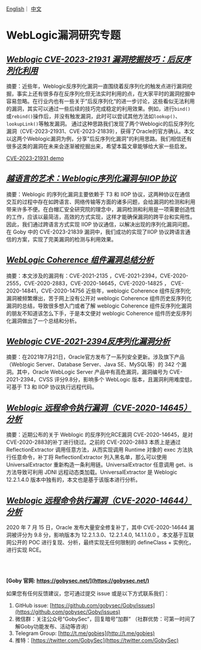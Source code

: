 [English](https://github.com/gobysec/Weblogic/edit/main/README.md)｜ [中文](https://github.com/gobysec/Weblogic/edit/main/README-zh.md)

# WebLogic漏洞研究专题

## [*Weblogic CVE-2023-21931 漏洞挖掘技巧：后反序列化利用* ](https://github.com/gobysec/Weblogic/edit/main/WebLogic_CVE-2023-21931_zh_CN.md.md)

摘要：近些年，Weblogic反序列化漏洞一直围绕着反序列化的触发点进行漏洞挖掘，事实上还有很多存在反序列化但无法实时利用的点，在大家平时的漏洞挖掘中容易忽略。在行业内也有一些关于”后反序列化“的进一步讨论，这些看似无法利用的漏洞，其实可以通过一些后续的技巧完成稳定的利用效果。例如，进行`bind()`或`rebind()`操作后，并没有触发漏洞，此时可以尝试其他方法如`lookup()`、`lookupLink()`等触发漏洞。
通过这种思路我们发现了两个Weblogic的后反序列化漏洞（CVE-2023-21931、CVE-2023-21839），获得了Oracle的官方确认。本文以这两个Weblogic漏洞为例，分享"后反序列化漏洞"的利用思路。我们相信还有很多这类的漏洞在未来会逐渐被挖掘出来，希望本篇文章能够给大家一些启发。

[CVE-2023-21931 demo](https://github.com/gobysec/GobyVuls/blob/master/CVE-2023-21931.md)


## [*越语言的艺术：Weblogic序列化漏洞与IIOP协议* ](https://github.com/gobysec/Weblogic/blob/main/Weblogic_Serialization_Vulnerability_and_IIOP_Protocol_zh_CN.md)

摘要：Weblogic 的序列化漏洞主要依赖于 T3 和 IIOP 协议，这两种协议在通信交互的过程中存在如跨语言、网络传输等方面的诸多问题，会给漏洞的检测和利用带来许多不便。在白帽汇安全研究院的理念中，漏洞检测和利用是一项需要创造性的工作，应该以最简洁，高效的方式实现，这样才能确保漏洞的跨平台和实用性。因此，我们通过跨语言方式实现 IIOP 协议通信，以解决出现的序列化漏洞问题。
在 Goby 中的 CVE-2023-21839 漏洞中，我们成功的实现了IIOP 协议跨语言通信的方案，实现了完美漏洞的检测与利用效果。

## [*WebLogic Coherence 组件漏洞总结分析* ](https://github.com/gobysec/Weblogic/blob/main/WebLogic_Coherence_Component_zh_CN.md)

摘要：本文涉及的漏洞有：CVE-2021-2135 ，CVE-2021-2394，CVE-2020-2555，CVE-2020-2883，CVE-2020-14645，CVE-2020-14825 ， CVE-2020-14841，CVE-2020-14756
近些年，weblogic Coherence 组件反序列化漏洞被频繁爆出，苦于网上没有公开对 weblogic Coherence 组件历史反序列化漏洞的总结，导致很多想入门或者了解 weblogic Coherence 组件反序列化漏洞的朋友不知道该怎么下手，于是本文便对 weblogic Coherence 组件历史反序列化漏洞做出了一个总结和分析。

## [*Weblogic CVE-2021-2394反序列化漏洞分析* ](https://github.com/gobysec/Weblogic/blob/main/Analysis_of_CVE-2021-2394_zh_CN.md)

摘要：在2021年7月21日，Oracle官方发布了一系列安全更新。涉及旗下产品（Weblogic Server、Database Server、Java SE、MySQL等）的 342 个漏洞。其中，Oracle WebLogic Server 产品中有高危漏洞，漏洞编号为 CVE-2021-2394，CVSS 评分9.8分，影响多个 WebLogic 版本，且漏洞利用难度低，可基于 T3 和 IIOP 协议执行远程代码。

## [*Weblogic 远程命令执行漏洞（CVE-2020-14645）分析* ](https://github.com/gobysec/Weblogic/blob/main/Analysis_of_CVE-2020-14645_zh_CN.md)

摘要：近期公布的关于 Weblogic 的反序列化RCE漏洞 CVE-2020-14645，是对 CVE-2020-2883的补丁进行绕过。之前的 CVE-2020-2883 本质上是通过 ReflectionExtractor 调用任意方法，从而实现调用 Runtime 对象的 exec 方法执行任意命令，补丁将 ReflectionExtractor 列入黑名单，那么可以使用 UniversalExtractor 重新构造一条利用链。UniversalExtractor 任意调用 get、is方法导致可利用 JDNI 远程动态类加载。UniversalExtractor 是 Weblogic 12.2.1.4.0 版本中独有的，本文也是基于该版本进行分析。

## [*Weblogic 远程命令执行漏洞（CVE-2020-14644）分析* ](https://github.com/gobysec/Weblogic/blob/main/Analysis_of_CVE-2020-14644_zh_CN.md)

2020 年 7 月 15 日，Oracle 发布大量安全修复补丁，其中 CVE-2020-14644 漏洞被评分为 9.8 分，影响版本为 12.2.1.3.0、12.2.1.4.0, 14.1.1.0.0 。本文基于互联网公开的 POC 进行复现、分析，最终实现无任何限制的 defineClass + 实例化，进行实现 RCE。

<br/>

<br/>

**[Goby 官网: https://gobysec.net/](https://gobysec.net/)** 

如果您有任何反馈建议，您可通过提交 issue 或是以下方式联系我们：

1. GitHub issue: [https://github.com/gobysec/Goby/issues](https://github.com/gobysec/Goby/issues)
2. 微信群：关注公众号“GobySec“，回复暗号”加群“ （社群优势：可第一时间了解Goby功能发布、活动等咨询）
3. Telegram Group: [http://t.me/gobies](http://t.me/gobies) 
4. 推特：[https://twitter.com/GobySec](https://twitter.com/GobySec)
